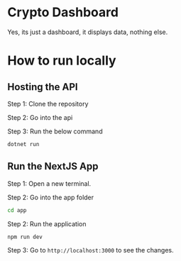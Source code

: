 # Crypto Dashboard

Yes, its just a dashboard, it displays data, nothing else.

# How to run locally

## Hosting the API

Step 1: Clone the repository

Step 2: Go into the api

Step 3: Run the below command

```bash
dotnet run
```

## Run the NextJS App

Step 1: Open a new terminal.

Step 2: Go into the app folder

```bash
cd app
```

Step 2: Run the application

```bash
npm run dev
```

Step 3: Go to `http://localhost:3000` to see the changes.
